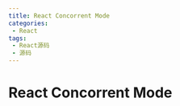 ```yaml
---
title: React Concorrent Mode
categories:
 - React
tags:
 - React源码
 - 源码
---
```


# React Concorrent Mode

